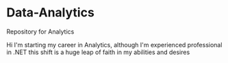 # Data-Analytics
Repository for Analytics

Hi I'm starting my career in Analytics, although I'm experienced professional in .NET this shift is a huge leap of faith in my abilities and desires
